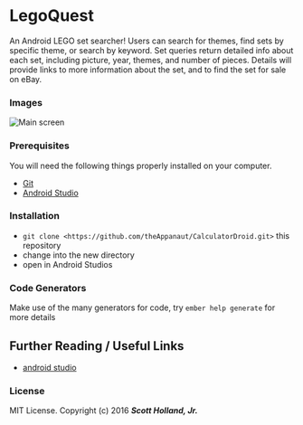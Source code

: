 # LegoQuest

An Android LEGO set searcher! Users can search for themes, find sets by specific theme, or search by keyword. Set queries return detailed info about each set, including picture, year, themes, and number of pieces. Details will provide links to more information about the set, and to find the set for sale on eBay.

### Images

![Main screen]()

### Prerequisites

You will need the following things properly installed on your computer.

* [Git](http://git-scm.com/)
* [Android Studio](https://developer.android.com/studio/index.html)

### Installation

* `git clone <https://github.com/theAppanaut/CalculatorDroid.git>` this repository
* change into the new directory
* open in Android Studios

### Code Generators

Make use of the many generators for code, try `ember help generate` for more details

## Further Reading / Useful Links

* [android studio](https://developer.android.com/studio/intro/index.html)

### License

MIT License. Copyright (c) 2016 **_Scott Holland, Jr._**
